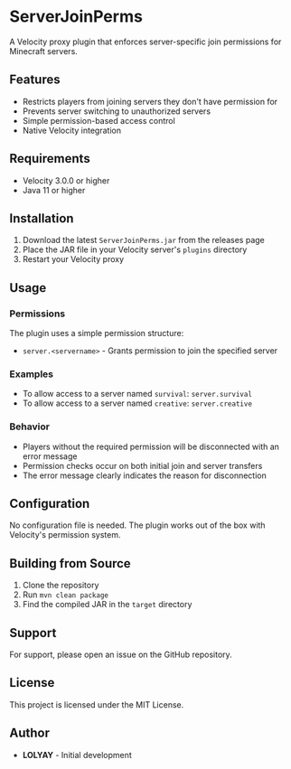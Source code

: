 # ServerJoinPerms

A Velocity proxy plugin that enforces server-specific join permissions for Minecraft servers.

## Features

- Restricts players from joining servers they don't have permission for
- Prevents server switching to unauthorized servers
- Simple permission-based access control
- Native Velocity integration

## Requirements

- Velocity 3.0.0 or higher
- Java 11 or higher

## Installation

1. Download the latest `ServerJoinPerms.jar` from the releases page
2. Place the JAR file in your Velocity server's `plugins` directory
3. Restart your Velocity proxy

## Usage

### Permissions

The plugin uses a simple permission structure:
- `server.<servername>` - Grants permission to join the specified server

### Examples

- To allow access to a server named `survival`: `server.survival`
- To allow access to a server named `creative`: `server.creative`

### Behavior

- Players without the required permission will be disconnected with an error message
- Permission checks occur on both initial join and server transfers
- The error message clearly indicates the reason for disconnection

## Configuration

No configuration file is needed. The plugin works out of the box with Velocity's permission system.

## Building from Source

1. Clone the repository
2. Run `mvn clean package`
3. Find the compiled JAR in the `target` directory

## Support

For support, please open an issue on the GitHub repository.

## License

This project is licensed under the MIT License.

## Author

- **LOLYAY** - Initial development